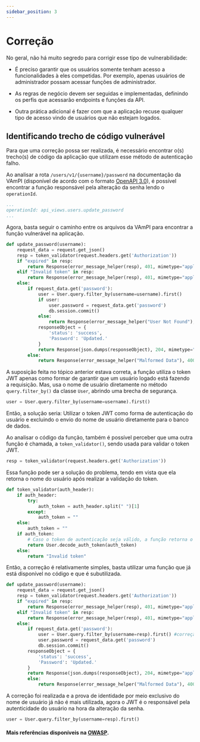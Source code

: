 ```yaml
---
sidebar_position: 3
---
```


# Correção

No geral, não há muito segredo para corrigir esse tipo de vulnerabilidade:

- É preciso garantir que os usuários somente tenham acesso a funcionalidades à eles competidas. Por exemplo, apenas usuários de administrador possam acessar funções de administrador.

- As regras de negócio devem ser seguidas e implementadas, definindo os perfis que acessarão endpoints e funções da API.

- Outra prática adicional é fazer com que a aplicação recuse qualquer tipo de acesso vindo de usuários que não estejam logados.

## Identificando trecho de código vulnerável
Para que uma correção possa ser realizada, é necessário encontrar o(s) trecho(s) de código da aplicação que utilizam esse método de autenticação falho.

Ao analisar a rota `/users/v1/{username}/password` na documentação da VAmPI (disponível de acordo com o formato [OpenAPI 3.0](https://swagger.io/specification/)), é possível encontrar a função responsável pela alteração da senha lendo o `operationId`.

```yml title="openapi3.yml - /users/v1/{username}/password"
...
operationId: api_views.users.update_password
...
```
Agora, basta seguir o caminho entre os arquivos da VAmPI para encontrar a função vulnerável na aplicação.

```python title="api_views/users.update_password"
def update_password(username):
    request_data = request.get_json()
    resp = token_validator(request.headers.get('Authorization'))
    if "expired" in resp:
        return Response(error_message_helper(resp), 401, mimetype="application/json")
    elif "Invalid token" in resp:
        return Response(error_message_helper(resp), 401, mimetype="application/json")
    else:
        if request_data.get('password'):
            user = User.query.filter_by(username=username).first()
            if user:
                user.password = request_data.get('password')
                db.session.commit()
            else:
                return Response(error_message_helper("User Not Found"), 400, mimetype="application/json")
            responseObject = {
                'status': 'success',
                'Password': 'Updated.'
            }
            return Response(json.dumps(responseObject), 204, mimetype="application/json")
        else:
            return Response(error_message_helper("Malformed Data"), 400, mimetype="application/json")
```

A suposição feita no tópico anterior estava correta, a função utiliza o token JWT apenas como formar de garantir que um usuário logado está fazendo a requisição. Mas, usa o nome de usuário diretamente no método `query.filter_by()` da classe `User`, abrindo uma brecha de segurança.

```python title="Trecho de código vulnerável"
user = User.query.filter_by(username=username).first()
```
Então, a solução seria: Utilizar o token JWT como forma de autenticação do usuário e excluindo o envio do nome de usuário diretamente para o banco de dados.

Ao analisar o código da função, também é possível perceber que uma outra função é chamada, a `token_validator()`, sendo usada para validar o token JWT.

```python
resp = token_validator(request.headers.get('Authorization'))
```

Essa função pode ser a solução do problema, tendo em vista que ela retorna o nome do usuário após realizar a validação do token.

```python
def token_validator(auth_header):
    if auth_header:
        try:
            auth_token = auth_header.split(" ")[1]
        except:
            auth_token = ""
    else:
        auth_token = ""
    if auth_token:
        # Caso o token de autenticação seja válido, a função retorna o nome de usuário
        return User.decode_auth_token(auth_token)
    else:
        return "Invalid token"
```

Então, a correção é relativamente simples, basta utilizar uma função que já está disponível no código e que é subutilizada.

```python
def update_password(username):
    request_data = request.get_json()
    resp = token_validator(request.headers.get('Authorization'))
    if "expired" in resp:
        return Response(error_message_helper(resp), 401, mimetype="application/json")
    elif "Invalid token" in resp:
        return Response(error_message_helper(resp), 401, mimetype="application/json")
    else:
        if request_data.get('password'):
            user = User.query.filter_by(username=resp).first() #correção de vulnerabilidade
            user.password = request_data.get('password')
            db.session.commit()
        responseObject = {
            'status': 'success',
            'Password': 'Updated.'
        }
        return Response(json.dumps(responseObject), 204, mimetype="application/json")
        else:
            return Response(error_message_helper("Malformed Data"), 400, mimetype="application/json")
```
A correção foi realizada e a prova de identidade por meio exclusivo do nome de usuário já não é mais utilizada, agora o JWT é o responsável pela autenticidade do usuário na hora da alteração da senha.

```python
user = User.query.filter_by(username=resp).first()
```

#### Mais referências disponíveis na [OWASP](https://github.com/OWASP/API-Security/blob/master/2019/en/src/0xa8-injection.md).